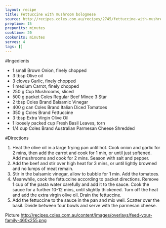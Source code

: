 ```yaml
---
layout: recipe
title: Fettuccine with mushroom bolognese
source: http://recipes.coles.com.au/recipes/2745/fettuccine-with-mushroom-bolognese/
preptime: 15
prepunits: minutes
cooktime: 20
cookunits: minutes
serves: 4
tags: []
---
```

#Ingedients
* 1 small Brown Onion, finely chopped
* 3 tbsp Olive oil
* 3 cloves Garlic, finely chopped
* 1 medium Carrot, finely chopped
* 250 g Cup Mushrooms, sliced
* 500 g packet Coles Regular Beef Mince 3 Star
* 2 tbsp Coles Brand Balsamic Vinegar
* 400 g can Coles Brand Italian Diced Tomatoes
* 350 g Coles Brand Fettuccine
* 3 tbsp Extra Virgin Olive Oil
* 1 loosely packed cup Fresh Basil Leaves, torn
* 1/4 cup Coles Brand Australian Parmesan Cheese Shredded

#Directions
1. Heat the olive oil in a large frying pan until hot. Cook onion and garlic for 2 mins, then add the carrot and cook for 1 min, or until just softened. Add mushrooms and cook for 2 mins. Season with salt and pepper.
2. Add the beef and stir over high heat for 3 mins, or until lightly browned and no lumps of meat remain.
3. Stir in the balsamic vinegar, allow to bubble for 1 min. Add the tomatoes.
4. Meanwhile, cook the fettuccine according to packet directions. Remove 1 cup of the pasta water carefully and add it to the sauce. Cook the sauce for a further 10-12 mins, until slightly thickened. Turn off the heat and add the extra virgin olive oil. Drain the fettuccine.
5. Add the fettuccine to the sauce in the pan and mix well. Scatter over the basil. Divide between four bowls and serve with the parmesan cheese.

Picture
http://recipes.coles.com.au/content/images/overlays/feed-your-family-460x255.png